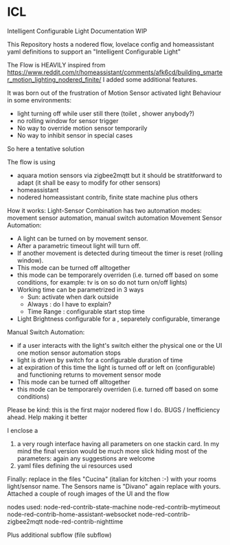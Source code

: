 # ICL
Intelligent Configurable Light
Documentation WIP

This Repository hosts a nodered flow, lovelace config and homeassistant yaml definitions to support an "Intelligent Configurable Light"

The Flow is HEAVILY inspired from https://www.reddit.com/r/homeassistant/comments/afk6cd/building_smarter_motion_lighting_nodered_finite/ 
I added some additional features.

It was born out of the frustration of Motion Sensor activated light Behaviour in some environments:
- light turning off while user still there (toilet , shower anybody?)
- no rolling window for sensor trigger
- No way to override motion sensor temporarily
- No way to inhibit sensor in special cases

So here a tentative solution

The flow is using
- aquara motion sensors via zigbee2mqtt but it should be stratitforward to adapt (it shall be easy to modify for other sensors)
- homeassistant
- nodered homeassistant contrib, finite state machine plus others

How it works:
Light-Sensor Combination has two automation modes: movement sensor automation, manual switch automation
Movement Sensor Automation:
- A light can be turned on by movement sensor.
- After a parametric timeout light will turn off.
- If another movement is detected during timeout the timer is reset (rolling window).
- This mode can be turned off alltogether
- this mode can be temporarely overriden (i.e. turned off based on some conditions, for example: tv is on so do not turn on/off lights)
- Working time can be parametrized in 3 ways
    - Sun: activate when dark outside
    - Always : do I have to explain?
    - Time Range : configurable start stop time
- Light Brightness configurable for a , separetely configurable, timerange

Manual Switch Automation:
- if a user interacts with the light's switch either the physical one or the UI one motion sensor automation stops
- light is driven by switch for a configurable duration of time 
- at expiration of this time the light is turned off or left on (configurable) and functioning returns to movement sensor mode
- This mode can be turned off alltogether
- this mode can be temporarely overriden (i.e. turned off based on some conditions)

Please be kind: this is the first major nodered flow I do. BUGS / Inefficiency ahead. Help making it better

I enclose a
1) a very rough interface having all parameters on one stackin card.
In my mind the final version would be much more slick hiding most of the parameters: again any suggestions are welcome
2) yaml files defining the ui resources used

Finally: replace in the files "Cucina" (italian for kitchen :-) with your rooms light/sensor name. The Sensors name is "Divano" again replace with yours.
Attached a couple of rough images of the UI and the flow

nodes used:
node-red-contrib-state-machine
node-red-contrib-mytimeout
node-red-contrib-home-assistant-websocket
node-red-contrib-zigbee2mqtt
node-red-contrib-nighttime

Plus additional subflow (file subflow)

